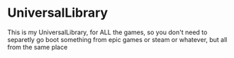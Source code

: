 # UniversalLibrary
This is my UniversalLibrary, for ALL the games, so you don't need to separetly go boot something from epic games or steam or whatever, but all from the same place
